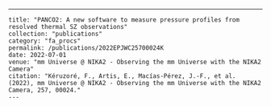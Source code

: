 ---
    title: "PANCO2: A new software to measure pressure profiles from resolved thermal SZ observations"
    collection: "publications"
    category: "fa_procs"
    permalink: /publications/2022EPJWC25700024K
    date: 2022-07-01
    venue: "mm Universe @ NIKA2 - Observing the mm Universe with the NIKA2 Camera"
    citation: "Kéruzoré, F., Artis, E., Macías-Pérez, J.-F., et al. (2022), mm Universe @ NIKA2 - Observing the mm Universe with the NIKA2 Camera, 257, 00024."
    ---